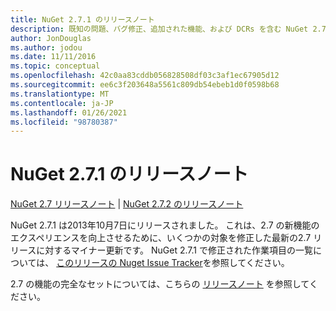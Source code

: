 ```yaml
---
title: NuGet 2.7.1 のリリースノート
description: 既知の問題、バグ修正、追加された機能、および DCRs を含む NuGet 2.7.1 のリリースノート。
author: JonDouglas
ms.author: jodou
ms.date: 11/11/2016
ms.topic: conceptual
ms.openlocfilehash: 42c0aa83cddb056828508df03c3af1ec67905d12
ms.sourcegitcommit: ee6c3f203648a5561c809db54ebeb1d0f0598b68
ms.translationtype: MT
ms.contentlocale: ja-JP
ms.lasthandoff: 01/26/2021
ms.locfileid: "98780387"
---
```

# <a name="nuget-271-release-notes"></a>NuGet 2.7.1 のリリースノート

[NuGet 2.7 リリースノート](../release-notes/nuget-2.7.md)  | [NuGet 2.7.2 のリリースノート](../release-notes/nuget-2.7.2.md)

NuGet 2.7.1 は2013年10月7日にリリースされました。  これは、2.7 の新機能のエクスペリエンスを向上させるために、いくつかの対象を修正した最新の2.7 リリースに対するマイナー更新です。 NuGet 2.7.1 で修正された作業項目の一覧については、 [このリリースの Nuget Issue Tracker](http://nuget.codeplex.com/workitem/list/advanced?keyword=&status=Closed&type=All&priority=All&release=NuGet%202.7.1&assignedTo=All&component=All&sortField=LastUpdatedDate&sortDirection=Descending&page=0)を参照してください。

2.7 の機能の完全なセットについては、こちらの [リリースノート](../release-notes/nuget-2.7.md) を参照してください。
